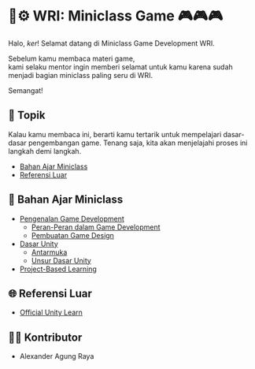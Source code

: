 # 🔬⚙️ WRI: Miniclass Game 🎮🎮🎮


Halo, *ker*! Selamat datang di Miniclass Game Development WRI. 

Sebelum kamu membaca materi game,<br>
kami selaku mentor ingin memberi selamat untuk kamu karena sudah menjadi bagian miniclass paling seru di WRI.<br>

Semangat!
## 📃 Topik
Kalau kamu membaca ini, berarti kamu tertarik untuk mempelajari dasar-dasar pengembangan game. Tenang saja, kita akan menjelajahi proses ini langkah demi langkah.
- [Bahan Ajar Miniclass](##📖%20Bahan%20Ajar%20Miniclass)
- [Referensi Luar](##🌐%20Referensi%20Luar)
## 📖 Bahan Ajar Miniclass
- [Pengenalan Game Development](pengenalan/index.md)
	- [Peran-Peran dalam Game Development](pengenalan/index.md#role-dalam-game-development)
	- [Pembuatan Game Design](pengenalan/index.md#game-design)
- [Dasar Unity](dasar-unity/index.md)
  - [Antarmuka](dasar-unity/index.md#antarmuka)
  - [Unsur Dasar Unity](dasar-unity/index.md#unsur-dasar-unity)
- [Project-Based Learning](project-based-learning/index.md)
## 🌐 Referensi Luar
- [Official Unity Learn](https://learn.unity.com/)
## 🧑‍🏫 Kontributor
- Alexander Agung Raya